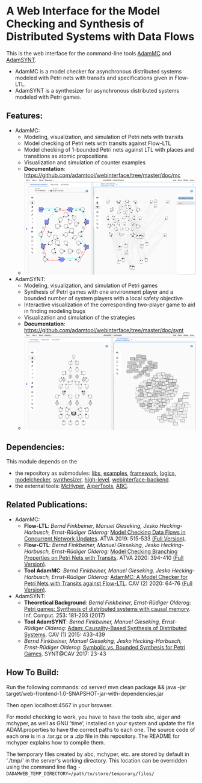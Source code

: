 A Web Interface for the Model Checking and Synthesis of Distributed Systems with Data Flows
===========================================================================================
This is the web interface for the command-line tools [AdamMC](https://github.com/adamtool/adammc) and [AdamSYNT](https://github.com/adamtool/adamsynt).

- AdamMC is a model checker for asynchronous distributed systems modeled with Petri nets with transits and specifications given in Flow-LTL.
- AdamSYNT is a synthesizer for asynchronous distributed systems modeled with Petri games.

Features:
---------
- AdamMC:
	- Modeling, visualization, and simulation of Petri nets with transits
	- Model checking of Petri nets with transits against Flow-LTL
	- Model checking of 1-bounded Petri nets against LTL with places and transitions as atomic propositions
	- Visualization and simulation of counter examples
	- **Documentation**: https://github.com/adamtool/webinterface/tree/master/doc/mc
	- ![Example screenshot for the model checking](./doc/mc/screenshots/mc_reduction_net.png)
- AdamSYNT:
	- Modeling, visualization, and simulation of Petri games
	- Synthesis of Petri games with one environment player and a bounded number of system players with a local safety objective
	- Interactive visualization of the corresponding two-player game to aid in finding modeling bugs
	- Visualization and simulation of the strategies
	- **Documentation**: https://github.com/adamtool/webinterface/tree/master/doc/synt    
	- ![Example screenshot for the synthesis](./doc/synt/screenshots/synt_twoplayer_general.png)

Dependencies:
-------------
This module depends on the 
- the repository as submodules: [libs](https://github.com/adamtool/libs), [examples](https://github.com/adamtool/examples), [framework](https://github.com/adamtool/framework), [logics](https://github.com/adamtool/logics), [modelchecker](https://github.com/adamtool/modelchecker), [synthesizer](https://github.com/adamtool/synthesizer), [high-level](https://github.com/adamtool/high-level), [webinterface-backend](https://github.com/adamtool/webinterface-backend).
- the external tools: [McHyper](https://github.com/reactive-systems/MCHyper), [AigerTools](http://fmv.jku.at/aiger/), [ABC](https://people.eecs.berkeley.edu/~alanmi/abc/).

Related Publications:
---------------------
- AdamMC:
	- **Flow-LTL**: _Bernd Finkbeiner, Manuel Gieseking, Jesko Hecking-Harbusch, Ernst-Rüdiger Olderog:_
  [Model Checking Data Flows in Concurrent Network Updates](https://doi.org/10.1007/978-3-030-31784-3_30). ATVA 2019: 515-533 [(Full Version)](http://arxiv.org/abs/1907.11061).
  	- **Flow-CTL**: _Bernd Finkbeiner, Manuel Gieseking, Jesko Hecking-Harbusch, Ernst-Rüdiger Olderog:_
  [Model Checking Branching Properties on Petri Nets with Transits](
https://doi.org/10.1007/978-3-030-59152-6_22). ATVA 2020: 394-410 [(Full Version)](https://arxiv.org/abs/2007.07235).
	- **Tool AdamMC**: _Bernd Finkbeiner, Manuel Gieseking, Jesko Hecking-Harbusch, Ernst-Rüdiger Olderog:_
  [AdamMC: A Model Checker for Petri Nets with Transits against Flow-LTL](https://doi.org/10.1007/978-3-030-53291-8_5). CAV (2) 2020: 64-76 [(Full Version)](https://arxiv.org/abs/2005.07130).
 - AdamSYNT:
 	- **Theoretical Background**: _Bernd Finkbeiner, Ernst-Rüdiger Olderog:_
  [Petri games: Synthesis of distributed systems with causal memory](https://doi.org/10.1016/j.ic.2016.07.006). Inf. Comput. 253: 181-203 (2017)
  	- **Tool AdamSYNT**: _Bernd Finkbeiner, Manuel Gieseking, Ernst-Rüdiger Olderog:_
  [Adam: Causality-Based Synthesis of Distributed Systems](https://doi.org/10.1007/978-3-319-21690-4_25). CAV (1) 2015: 433-439
	- _Bernd Finkbeiner, Manuel Gieseking, Jesko Hecking-Harbusch, Ernst-Rüdiger Olderog:_
  [Symbolic vs. Bounded Synthesis for Petri Games](https://doi.org/10.4204/EPTCS.260.5). SYNT@CAV 2017: 23-43


How To Build:
-------------
Run the following commands:
cd server/
mvn clean package && java -jar target/web-frontend-1.0-SNAPSHOT-jar-with-dependencies.jar
    
Then open localhost:4567 in your browser.

For model checking to work, you have to have the tools abc, aiger and mchyper, as well as GNU 'time', installed on your system and update the file ADAM.properties to have the correct paths to each one. The source code of each one is in a .tar.gz or a .zip file in this repository.  The README for mchyper explains how to compile them.

The temporary files created by abc, mchyper, etc. are stored by default in './tmp/' in the server's working directory.  This location can be overridden using the command line flag ```-DADAMWEB_TEMP_DIRECTORY=/path/to/store/temporary/files/```
